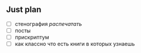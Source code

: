 ## Just plan
- [ ] стенография *распечатать*
- [ ] посты
- [ ] прискриптум
- [ ] как классно что есть книги в которых узнаешь

